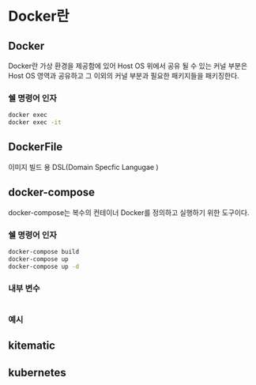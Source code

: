 # Docker란

## Docker

Docker란 가상 환경을 제공함에 있어 Host OS 위에서 공유 될 수 있는 커널 부분은 Host OS 영역과 공유하고 그 이외의 커널 부분과 필요한 패키지들을 패키징한다.

### 쉘 명령어 인자

```bash
docker exec
docker exec -it
```

## DockerFile

이미지 빌드 용 DSL(Domain Specfic Langugae )

## docker-compose

docker-compose는 복수의 컨테이너 Docker를 정의하고 실행하기 위한 도구이다.

### 쉘 명령어 인자

```bash
docker-compose build
docker-compose up
docker-compose up -d
```

### 내부 변수

```yml
```

### 예시

## kitematic

## kubernetes